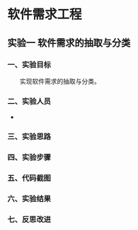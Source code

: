 # 软件需求工程
## 实验一 软件需求的抽取与分类

### 一、实验目标
&emsp;&emsp;实现软件需求的抽取与分类。

### 二、实验人员
* 
### 三、实验思路

### 四、实验步骤

### 五、代码截图

### 六、实验结果

### 七、反思改进

